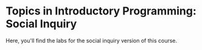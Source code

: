 # Topics in Introductory Programming: Social Inquiry

Here, you'll find the labs for the social inquiry version of this course.
